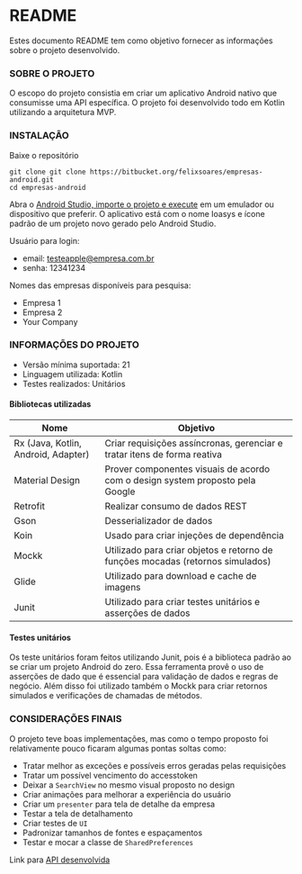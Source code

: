 
# README #

Estes documento README tem como objetivo fornecer as informações sobre o projeto desenvolvido.

### SOBRE O PROJETO ###

O escopo do projeto consistia em criar um aplicativo Android nativo que consumisse uma API específica. O projeto foi desenvolvido todo em Kotlin utilizando a arquitetura MVP.

### INSTALAÇÃO ###

Baixe o repositório

```
git clone git clone https://bitbucket.org/felixsoares/empresas-android.git
cd empresas-android
```

Abra o [Android Studio, importe o projeto e execute](https://www.youtube.com/watch?v=70PvCIIejvg) em um emulador ou dispositivo que preferir. O aplicativo está com o nome Ioasys e ícone padrão de um projeto novo gerado pelo Android Studio.

Usuário para login:

* email: testeapple@empresa.com.br
* senha: 12341234

Nomes das empresas disponíveis para pesquisa:

* Empresa 1
* Empresa 2
* Your Company

### INFORMAÇÕES DO PROJETO ###

* Versão mínima suportada: 21
* Linguagem utilizada: Kotlin
* Testes realizados: Unitários

#### Bibliotecas utilizadas ####

Nome| Objetivo
--------- | ------
Rx (Java, Kotlin, Android, Adapter)     | Criar requisições assíncronas, gerenciar e tratar itens de forma reativa
Material Design    | Prover componentes visuais de acordo com o design system proposto pela Google
Retrofit    | Realizar consumo de dados REST
Gson  | Desserializador de dados
Koin    | Usado para criar injeções de dependência
Mockk  | Utilizado para criar objetos e retorno de funções mocadas (retornos simulados)
Glide    | Utilizado para download e cache de imagens
Junit  | Utilizado para criar testes unitários e asserções de dados

#### Testes unitários ####

Os teste unitários foram feitos utilizando Junit, pois é a biblioteca padrão ao se criar um projeto Android do zero. Essa ferramenta provê o uso de asserções de dado que é essencial para validação de dados e regras de negócio. Além disso foi utilizado também o Mockk para criar retornos simulados e verificações de chamadas de métodos.

### CONSIDERAÇÕES FINAIS ###

O projeto teve boas implementações, mas como o tempo proposto foi relativamente pouco ficaram algumas pontas soltas como:

* Tratar melhor as exceções e possíveis erros geradas pelas requisições
* Tratar um possível vencimento do accesstoken
* Deixar a `SearchView` no mesmo visual proposto no design
* Criar animações para melhorar a experiência do usuário
* Criar um `presenter` para tela de detalhe da empresa
* Testar a tela de detalhamento
* Criar testes de `UI`
* Padronizar tamanhos de fontes e espaçamentos
* Testar e mocar a classe de `SharedPreferences`

Link para [API desenvolvida](https://github.com/felixsoares/EmpresasAPI)
